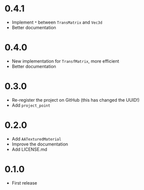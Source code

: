 # 0.4.1

- Implement `*` between `TransMatrix` and `Vec3d`
- Better documentation

# 0.4.0

- New implementation for `TransfMatrix`, more efficient
- Better documentation

# 0.3.0

- Re-register the project on GitHub (this has changed the UUID!)
- Add `project_point`

# 0.2.0

- Add `AATexturedMaterial`
- Improve the documentation
- Add LICENSE.md

# 0.1.0

- First release

